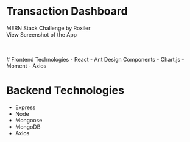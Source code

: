 # Transaction Dashboard
MERN Stack Challenge by Roxiler
<br/>
View Screenshot of the App

<br/>
<br/>
# Frontend Technologies
- React
- Ant Design Components
- Chart.js
- Moment
- Axios

# Backend Technologies
- Express
- Node
- Mongoose
- MongoDB
- Axios
